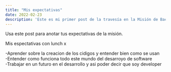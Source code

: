 ```yaml
---
title: "Mis expectativas"
date: 2022-02-23
description: 'Este es mi primer post de la travesía en la Misión de Backend con Node JS de Launch X.'
---
```


Usa este post para anotar tus expectativas de la misión.

Mis espectativas con lunch x

-Aprender sobre la creacion de los cidigos y entender bien como se usan  
-Entender como funciona todo este mundo del desarroyo de software  
-Trabajar en un futuro en el desarrollo y asi poder decir que soy developer

